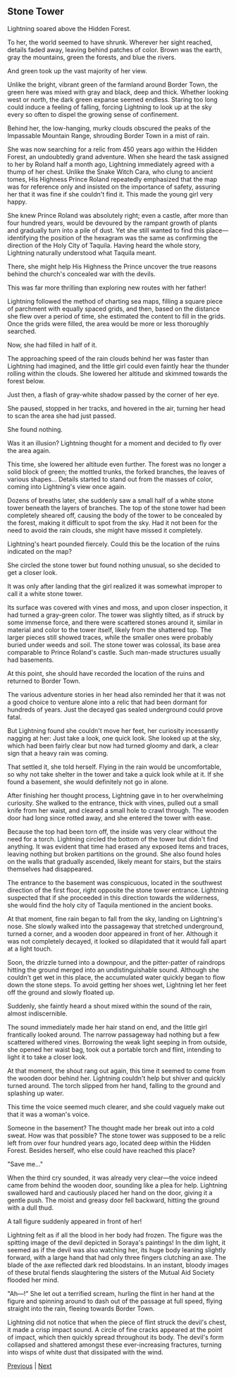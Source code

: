 ## Stone Tower
Lightning soared above the Hidden Forest.

To her, the world seemed to have shrunk. Wherever her sight reached, details faded away, leaving behind patches of color. Brown was the earth, gray the mountains, green the forests, and blue the rivers.

And green took up the vast majority of her view.

Unlike the bright, vibrant green of the farmland around Border Town, the green here was mixed with gray and black, deep and thick. Whether looking west or north, the dark green expanse seemed endless. Staring too long could induce a feeling of falling, forcing Lightning to look up at the sky every so often to dispel the growing sense of confinement.

Behind her, the low-hanging, murky clouds obscured the peaks of the Impassable Mountain Range, shrouding Border Town in a mist of rain.

She was now searching for a relic from 450 years ago within the Hidden Forest, an undoubtedly grand adventure. When she heard the task assigned to her by Roland half a month ago, Lightning immediately agreed with a thump of her chest. Unlike the Snake Witch Cara, who clung to ancient tomes, His Highness Prince Roland repeatedly emphasized that the map was for reference only and insisted on the importance of safety, assuring her that it was fine if she couldn't find it. This made the young girl very happy.

She knew Prince Roland was absolutely right; even a castle, after more than four hundred years, would be devoured by the rampant growth of plants and gradually turn into a pile of dust. Yet she still wanted to find this place—identifying the position of the hexagram was the same as confirming the direction of the Holy City of Taquila. Having heard the whole story, Lightning naturally understood what Taquila meant.

There, she might help His Highness the Prince uncover the true reasons behind the church's concealed war with the devils.

This was far more thrilling than exploring new routes with her father!



Lightning followed the method of charting sea maps, filling a square piece of parchment with equally spaced grids, and then, based on the distance she flew over a period of time, she estimated the content to fill in the grids. Once the grids were filled, the area would be more or less thoroughly searched.

Now, she had filled in half of it.

The approaching speed of the rain clouds behind her was faster than Lightning had imagined, and the little girl could even faintly hear the thunder rolling within the clouds. She lowered her altitude and skimmed towards the forest below.

Just then, a flash of gray-white shadow passed by the corner of her eye.

She paused, stopped in her tracks, and hovered in the air, turning her head to scan the area she had just passed.

She found nothing.

Was it an illusion? Lightning thought for a moment and decided to fly over the area again.

This time, she lowered her altitude even further. The forest was no longer a solid block of green; the mottled trunks, the forked branches, the leaves of various shapes... Details started to stand out from the masses of color, coming into Lightning's view once again.

Dozens of breaths later, she suddenly saw a small half of a white stone tower beneath the layers of branches. The top of the stone tower had been completely sheared off, causing the body of the tower to be concealed by the forest, making it difficult to spot from the sky. Had it not been for the need to avoid the rain clouds, she might have missed it completely.



Lightning's heart pounded fiercely. Could this be the location of the ruins indicated on the map?

She circled the stone tower but found nothing unusual, so she decided to get a closer look.

It was only after landing that the girl realized it was somewhat improper to call it a white stone tower.

Its surface was covered with vines and moss, and upon closer inspection, it had turned a gray-green color. The tower was slightly tilted, as if struck by some immense force, and there were scattered stones around it, similar in material and color to the tower itself, likely from the shattered top. The larger pieces still showed traces, while the smaller ones were probably buried under weeds and soil. The stone tower was colossal, its base area comparable to Prince Roland's castle. Such man-made structures usually had basements.

At this point, she should have recorded the location of the ruins and returned to Border Town.

The various adventure stories in her head also reminded her that it was not a good choice to venture alone into a relic that had been dormant for hundreds of years. Just the decayed gas sealed underground could prove fatal.

But Lightning found she couldn't move her feet, her curiosity incessantly nagging at her: Just take a look, one quick look. She looked up at the sky, which had been fairly clear but now had turned gloomy and dark, a clear sign that a heavy rain was coming.

That settled it, she told herself. Flying in the rain would be uncomfortable, so why not take shelter in the tower and take a quick look while at it. If she found a basement, she would definitely not go in alone.

After finishing her thought process, Lightning gave in to her overwhelming curiosity. She walked to the entrance, thick with vines, pulled out a small knife from her waist, and cleared a small hole to crawl through. The wooden door had long since rotted away, and she entered the tower with ease.



Because the top had been torn off, the inside was very clear without the need for a torch. Lightning circled the bottom of the tower but didn't find anything. It was evident that time had erased any exposed items and traces, leaving nothing but broken partitions on the ground. She also found holes on the walls that gradually ascended, likely meant for stairs, but the stairs themselves had disappeared.



The entrance to the basement was conspicuous, located in the southwest direction of the first floor, right opposite the stone tower entrance. Lightning suspected that if she proceeded in this direction towards the wilderness, she would find the holy city of Taquila mentioned in the ancient books.



At that moment, fine rain began to fall from the sky, landing on Lightning's nose. She slowly walked into the passageway that stretched underground, turned a corner, and a wooden door appeared in front of her. Although it was not completely decayed, it looked so dilapidated that it would fall apart at a light touch.



Soon, the drizzle turned into a downpour, and the pitter-patter of raindrops hitting the ground merged into an undistinguishable sound. Although she couldn't get wet in this place, the accumulated water quickly began to flow down the stone steps. To avoid getting her shoes wet, Lightning let her feet off the ground and slowly floated up.



Suddenly, she faintly heard a shout mixed within the sound of the rain, almost indiscernible.



The sound immediately made her hair stand on end, and the little girl frantically looked around. The narrow passageway had nothing but a few scattered withered vines. Borrowing the weak light seeping in from outside, she opened her waist bag, took out a portable torch and flint, intending to light it to take a closer look.



At that moment, the shout rang out again, this time it seemed to come from the wooden door behind her. Lightning couldn't help but shiver and quickly turned around. The torch slipped from her hand, falling to the ground and splashing up water.



This time the voice seemed much clearer, and she could vaguely make out that it was a woman's voice.



Someone in the basement? The thought made her break out into a cold sweat. How was that possible? The stone tower was supposed to be a relic left from over four hundred years ago, located deep within the Hidden Forest. Besides herself, who else could have reached this place?



"Save me..."

When the third cry sounded, it was already very clear—the voice indeed came from behind the wooden door, sounding like a plea for help. Lightning swallowed hard and cautiously placed her hand on the door, giving it a gentle push. The moist and greasy door fell backward, hitting the ground with a dull thud.



A tall figure suddenly appeared in front of her!



Lightning felt as if all the blood in her body had frozen. The figure was the spitting image of the devil depicted in Soraya's paintings! In the dim light, it seemed as if the devil was also watching her, its huge body leaning slightly forward, with a large hand that had only three fingers clutching an axe. The blade of the axe reflected dark red bloodstains. In an instant, bloody images of these brutal fiends slaughtering the sisters of the Mutual Aid Society flooded her mind.



"Ah—!" She let out a terrified scream, hurling the flint in her hand at the figure and spinning around to dash out of the passage at full speed, flying straight into the rain, fleeing towards Border Town.



Lightning did not notice that when the piece of flint struck the devil's chest, it made a crisp impact sound. A circle of fine cracks appeared at the point of impact, which then quickly spread throughout its body. The devil's form collapsed and shattered amongst these ever-increasing fractures, turning into wisps of white dust that dissipated with the wind.





[Previous](CH0149.md) | [Next](CH0151.md)
